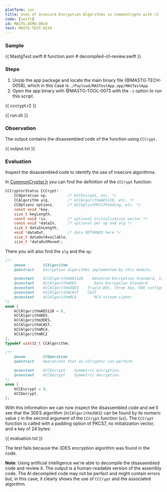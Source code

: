 ```yaml
---
platform: ios
title: Uses of Insecure Encryption Algorithms in CommonCrypto with r2
code: [swift]
id: MASTG-DEMO-0018
test: MASTG-TEST-0210
---
```


### Sample

{{ MastgTest.swift # function.asm # decompiled-o1-review.swift }}

### Steps

1. Unzip the app package and locate the main binary file (@MASTG-TECH-0058), which in this case is `./Payload/MASTestApp.app/MASTestApp`.
2. Open the app binary with @MASTG-TOOL-0073 with the `-i` option to run this script.

{{ cccrypt.r2 }}

{{ run.sh }}

### Observation

The output contains the disassembled code of the function using `CCCrypt`.

{{ output.txt }}

### Evaluation

Inspect the disassembled code to identify the use of insecure algorithms.

In [CommonCryptor.h](https://web.archive.org/web/20240606000307/https://opensource.apple.com/source/CommonCrypto/CommonCrypto-36064/CommonCrypto/CommonCryptor.h) you can find the definition of the `CCCrypt` function:

```c
CCCryptorStatus CCCrypt(
    CCOperation op,         /* kCCEncrypt, etc. */
    CCAlgorithm alg,        /* kCCAlgorithmAES128, etc. */
    CCOptions options,      /* kCCOptionPKCS7Padding, etc. */
    const void *key,
    size_t keyLength,
    const void *iv,         /* optional initialization vector */
    const void *dataIn,     /* optional per op and alg */
    size_t dataInLength,
    void *dataOut,          /* data RETURNED here */
    size_t dataOutAvailable,
    size_t *dataOutMoved);
```

There you will also find the `alg` and the `op`:

```c
/*!
    @enum        CCAlgorithm
    @abstract    Encryption algorithms implemented by this module.

    @constant    kCCAlgorithmAES128    Advanced Encryption Standard, 128-bit block
    @constant    kCCAlgorithmDES        Data Encryption Standard
    @constant    kCCAlgorithm3DES    Triple-DES, three key, EDE configuration
    @constant    kCCAlgorithmCAST    CAST
    @constant    kCCAlgorithmRC4        RC4 stream cipher
*/
enum {
    kCCAlgorithmAES128 = 0,
    kCCAlgorithmDES,
    kCCAlgorithm3DES,
    kCCAlgorithmCAST,
    kCCAlgorithmRC4,
    kCCAlgorithmRC2
};
typedef uint32_t CCAlgorithm;

/*!
    @enum        CCOperation
    @abstract    Operations that an CCCryptor can perform.

    @constant    kCCEncrypt    Symmetric encryption.
    @constant    kCCDecrypt    Symmetric decryption.
*/
enum {
    kCCEncrypt = 0,
    kCCDecrypt,
};
```

With this information we can now inspect the disassembled code and we'll see that the 3DES algorithm (`kCCAlgorithm3DES`) can be found by its numeric value `2` in the second argument of the `CCCrypt` function (`w1`). The `CCCrypt` function is called with a padding option of PKCS7, no initialization vector, and a key of 24 bytes:

{{ evaluation.txt }}

The test fails because the 3DES encryption algorithm was found in the code.

**Note**: Using artificial intelligence we're able to decompile the disassembled code and review it. The output is a human-readable version of the assembly code. The AI decompiled code may not be perfect and might contain errors but, in this case, it clearly shows the use of `CCCrypt` and the associated algorithm.

